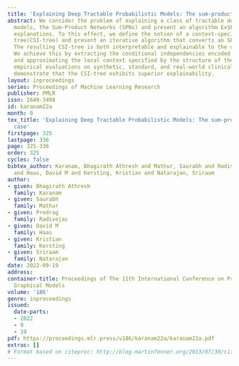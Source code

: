 ```yaml
---
title: 'Explaining Deep Tractable Probabilistic Models: The sum-product network case'
abstract: We consider the problem of explaining a class of tractable deep probabilistic
  models, the Sum-Product Networks (SPNs) and present an algorithm ExSPN to generate
  explanations. To this effect, we define the notion of a context-specific independence
  tree(CSI-tree) and present an iterative algorithm that converts an SPN to a CSI-tree.
  The resulting CSI-tree is both interpretable and explainable to the domain expert.
  We achieve this by extracting the conditional independencies encoded by the SPN
  and approximating the local context specified by the structure of the SPN. Our extensive
  empirical evaluations on synthetic, standard, and real-world clinical data sets
  demonstrate that the CSI-tree exhibits superior explainability.
layout: inproceedings
series: Proceedings of Machine Learning Research
publisher: PMLR
issn: 2640-3498
id: karanam22a
month: 0
tex_title: 'Explaining Deep Tractable Probabilistic Models: The sum-product network
  case'
firstpage: 325
lastpage: 336
page: 325-336
order: 325
cycles: false
bibtex_author: Karanam, Bhagirath Athresh and Mathur, Saurabh and Radivojac, Predrag
  and Haas, David M and Kersting, Kristian and Natarajan, Sriraam
author:
- given: Bhagirath Athresh
  family: Karanam
- given: Saurabh
  family: Mathur
- given: Predrag
  family: Radivojac
- given: David M
  family: Haas
- given: Kristian
  family: Kersting
- given: Sriraam
  family: Natarajan
date: 2022-09-19
address:
container-title: Proceedings of The 11th International Conference on Probabilistic
  Graphical Models
volume: '186'
genre: inproceedings
issued:
  date-parts:
  - 2022
  - 9
  - 19
pdf: https://proceedings.mlr.press/v186/karanam22a/karanam22a.pdf
extras: []
# Format based on citeproc: http://blog.martinfenner.org/2013/07/30/citeproc-yaml-for-bibliographies/
---
```

